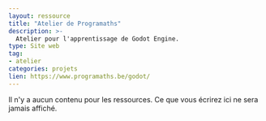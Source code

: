 ```yaml
---
layout: ressource
title: "Atelier de Programaths"
description: >-
  Atelier pour l'apprentissage de Godot Engine.
type: Site web
tag:
- atelier
categories: projets
lien: https://www.programaths.be/godot/
---
```


Il n'y a aucun contenu pour les ressources.
Ce que vous écrirez ici ne sera jamais affiché.
